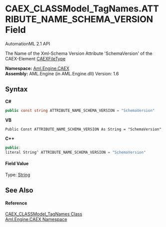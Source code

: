 # CAEX_CLASSModel_TagNames.ATTRIBUTE_NAME_SCHEMA_VERSION Field
AutomationML 2.1 API 

The Name of the Xml-Schema Version Attribute 'SchemaVersion' of the CAEX-Element <a href="T_Aml_Engine_CAEX_CAEXFileType">CAEXFileType</a>

**Namespace:**&nbsp;<a href="N_Aml_Engine_CAEX">Aml.Engine.CAEX</a><br />**Assembly:**&nbsp;AML.Engine (in AML.Engine.dll) Version: 1.6

## Syntax

**C#**<br />
``` C#
public const string ATTRIBUTE_NAME_SCHEMA_VERSION = "SchemaVersion"
```

**VB**<br />
``` VB
Public Const ATTRIBUTE_NAME_SCHEMA_VERSION As String = "SchemaVersion"
```

**C++**<br />
``` C++
public:
literal String^ ATTRIBUTE_NAME_SCHEMA_VERSION = "SchemaVersion"
```


#### Field Value
Type: <a href="https://docs.microsoft.com/dotnet/api/system.string" target="_parent" rel="noopener noreferrer">String</a>

## See Also


#### Reference
<a href="T_Aml_Engine_CAEX_CAEX_CLASSModel_TagNames">CAEX_CLASSModel_TagNames Class</a><br /><a href="N_Aml_Engine_CAEX">Aml.Engine.CAEX Namespace</a><br />